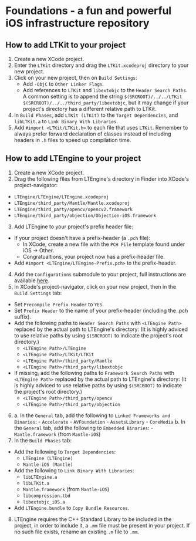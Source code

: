 # Foundations - a fun and powerful iOS infrastructure repository

## How to add LTKit to your project

1. Create a new XCode project.
2. Enter the `LTKit` directory and drag the `LTKit.xcodeproj` directory to your new project.
3. Click on your new project, then on `Build Settings`: 
	- Add `-ObjC` to `Other Linker Flags`.
	- Add references to `LTKit` and `libextobjc` to the `Header Search Paths`. A common setting is to append the string `$(SRCROOT)/../../LTKit $(SRCROOT)/../../third_party/libextobjc`, but it may change if your project's directory has a different relative path to LTKit.
4. In `Build Phases`, add `LTKit (LTKit)` to the `Target Dependencies`, and `libLTKit.a` to `Link Binary With Libraries`.
5. Add `#import <LTKit/LTKit.h>` to each file that uses `LTKit`. Remember to always prefer forward declaration of classes instead of including headers in `.h` files to speed up compilation time.

## How to add LTEngine to your project

1. Create a new XCode project.
2. Drag the following files from LTEngine's directory in Finder into XCode's project-navigator:
  - `LTEngine/LTEngine/LTEngine.xcodeproj`
  - `LTEngine/third_party/Mantle/Mantle.xcodeproj`
  - `LTEngine/third_party/opencv/opencv2.framework` 
  - `LTEngine/third_party/objection/Objection-iOS.framework`
3. Add LTEngine to your project's prefix header file:
  - If your project doesn't have a prefix-header (a `.pch` file):
    - In XCode, create a new file with the `PCH File` template found under iOS -> Other.
    - Congratualtions, your project now has a prefix-header file.
  - Add `#import <LTEngine/LTEngine-Prefix.pch>` to the prefix-header.
4. Add the `Configurations` submodule to your project, full instructions are available [here](https://github.com/lightricks/configuration).
5. In XCode's project-navigator, click on your new project, then in the `Build Settings` tab:
  - Set `Precompile Prefix Header` to `YES`.
  - Set `Prefix Header` to the name of your prefix-header (including the .pch suffix).
  - Add the following paths to `Header Search Paths` with `<LTEngine Path>` replaced by the actual path to LTEngine's directory:
    (It is highly adviced to use relative paths by using `$(SRCROOT)` to indicate the project's root directory.)
    *  `<LTEngine Path>/LTEngine`
    *  `<LTEngine Path>/LTKit/LTKit`
    *  `<LTEngine Path>/third_party/Mantle`
    *  `<LTEngine Path>/third_party/libextobjc`
  - If missing, add the following paths to `Framework Search Paths` with `<LTEngine Path>` replaced by the actual path to LTEngine's directory:
    (It is highly adviced to use relative paths by using `$(SRCROOT)` to indicate the project's root directory.)
    *  `<LTEngine Path>/third_party/opencv`
    *  `<LTEngine Path>/third_party/objection`
6. a. In the `General` tab, add the following to `Linked Frameworks and Binaries`: 
		- `Accelerate`
		- `AVFoundation`
		- `AssetsLibrary`
		- `CoreMedia`
   b. In the `General` tab, add the following to `Embedded Binaries`: 
		- `Mantle.framework` (from `Mantle-iOS`)
7. In the `Build Phases` tab:
  - Add the following to `Target Dependencies`:
    * `LTEngine (LTEngine)`
    * `Mantle-iOS (Mantle)`
  - Add the following to `Link Binary With Libraries`: 
    * `libLTEngine.a`
    * `libLTKit.a`
    * `Mantle.framework` (from `Mantle-iOS`)
    * `libcompression.tbd`
    * `libextobjc_iOS.a`
  - Add `LTEngine.bundle` to `Copy Bundle Resources`.
8. LTEngine requires the C++ Standard Library to be included in the project, in order to include it, a `.mm` file must be present in your project. If no such file exists, rename an existing `.m` file to `.mm`.
